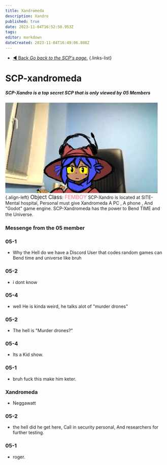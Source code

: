 ```yaml
---
title: Xandromeda
description: Xandro
published: true
date: 2023-11-04T16:52:50.953Z
tags: 
editor: markdown
dateCreated: 2023-11-04T16:49:06.808Z
---
```


- [:arrow_backward: Back *Go back to the SCP's page.*](/en/game/scps#scps)
{.links-list}
# SCP-xandromeda
##### SCP-Xandro is a top secret SCP that is only viewed by 05 Members
![xandro_rule_34.png](/images/documents/xandro_rule_45.png){.align-left} <big>Object Class</big>: <font color="#fa7d93"><big>FEMBOY</big></font>
SCP-Xandro is located at SITE-Mental hospital, Personal must give Xandromeda A PC , A phone , And "Godot" game engine. SCP-Xandromeda has the power to Bend TIME and the Universe.
ㅤ
ㅤ
ㅤ
ㅤ
ㅤㅤㅤㅤㅤ
ㅤ
ㅤ
ㅤ
ㅤ
ㅤ


### Messenge from the 05 member
### 05-1
- Why the Hell do we have a Discord User that codes random games can Bend time and universe like bruh

### 05-2
- i dont know

### 05-4 
- well He is kinda weird, he talks alot of "murder drones"

### 05-2 
- The hell is "Murder drones?"

### 05-4 
- Its a Kid show.

### 05-1
- bruh fuck this make him keter.
### Xandromeda
- Neggawatt
### 05-2 
- the hell did he get here, Call in security personal, And researchers for further testing.
### 05-1
- roger.